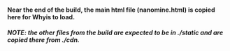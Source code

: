 
#### Near the end of the build, the main html file (nanomine.html) is copied here for Whyis to load.
##### NOTE: the other files from the build are expected to be in ./static and are copied there from ./cdn.

